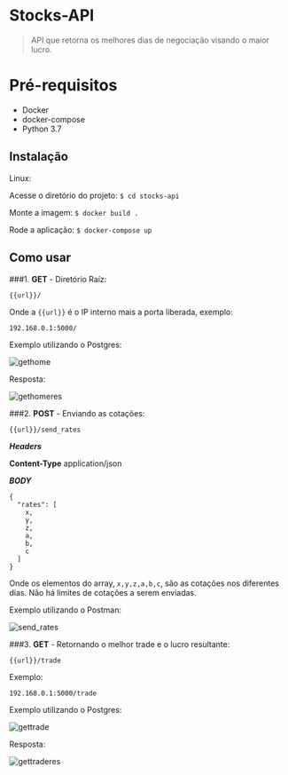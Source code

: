 
# Stocks-API
> API que retorna os melhores dias de negociação visando o maior lucro.


# Pré-requisitos

* Docker
* docker-compose
* Python 3.7


## Instalação

Linux:

Acesse o diretório do projeto:
```$ cd stocks-api```

Monte a imagem:
```$ docker build .```

Rode a aplicação:
```$ docker-compose up```


## Como usar

###1. **GET** - Diretório Raíz:

```{{url}}/```

Onde a ```{{url}}``` é o IP interno mais a porta liberada, exemplo:

```192.168.0.1:5000/```

Exemplo utilizando o Postgres:

![gethome](https://user-images.githubusercontent.com/36646849/75824895-1bfebe00-5d83-11ea-8001-deb973b2a5eb.png)

Resposta:

![gethomeres](https://user-images.githubusercontent.com/36646849/75824969-389af600-5d83-11ea-8b44-e76a373a61a6.png)



###2. **POST** - Enviando as cotações:

```{{url}}/send_rates```

_**Headers**_

**Content-Type** application/json

_**BODY**_

```
{
  "rates": [
    x,
    y,
    z,
    a,
    b,
    c
  ]
}
```

Onde os elementos do array, ```x,y,z,a,b,c```, são as cotações nos diferentes dias. Não há limites de cotações a serem enviadas.

Exemplo utilizando o Postman:

![send_rates](https://user-images.githubusercontent.com/36646849/75824574-82371100-5d82-11ea-8c21-f7d98881ed3f.png)

###3. **GET** - Retornando o melhor trade e o lucro resultante:

```{{url}}/trade```

Exemplo:

```192.168.0.1:5000/trade```

Exemplo utilizando o Postgres:

![gettrade](https://user-images.githubusercontent.com/36646849/75825141-94657f00-5d83-11ea-9fc2-310a35c5451b.png)

Resposta:

![gettraderes](https://user-images.githubusercontent.com/36646849/75825172-a3e4c800-5d83-11ea-87ba-181825102848.png)


